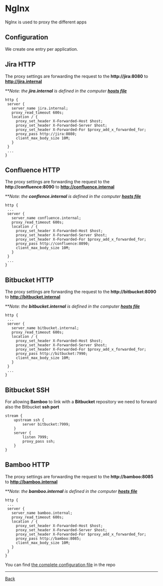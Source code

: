# NgInx

NgInx is used to proxy the different apps

## Configuration

We create one entry per application.

## Jira HTTP

The proxy settings are forwarding the request to the **http://jira:8080** to **http://jira.internal**

***Note: the **jira.internal** is defined in the computer **[hosts file](../envs/hosts.links)***

```
http {
 server {
   server_name jira.internal;
   proxy_read_timeout 600s;
   location / {
     proxy_set_header X-Forwarded-Host $host;
     proxy_set_header X-Forwarded-Server $host;
     proxy_set_header X-Forwarded-For $proxy_add_x_forwarded_for;
     proxy_pass http://jira:8080;
     client_max_body_size 10M;
   }
 }
 ...
}
```

## Confluence HTTP

The proxy settings are forwarding the request to the **http://confluence:8090** to **http://confluence.internal**

***Note: the **conflence.internal** is defined in the computer **[hosts file](../envs/hosts.links)***

```
http {
 ...
 server {
   server_name confluence.internal;
   proxy_read_timeout 600s;
   location / {
     proxy_set_header X-Forwarded-Host $host;
     proxy_set_header X-Forwarded-Server $host;
     proxy_set_header X-Forwarded-For $proxy_add_x_forwarded_for;
     proxy_pass http://confluence:8090;
     client_max_body_size 10M;
   }
 }
 ...
}
```

## Bitbucket HTTP

The proxy settings are forwarding the request to the **http://bitbucket:8090** to **http://bitbucket.internal**

***Note: the **bitbucket.internal** is defined in the computer **[hosts file](../envs/hosts.links)***

```
http {
 ...
 server {
   server_name bitbucket.internal;
   proxy_read_timeout 600s;
   location / {
     proxy_set_header X-Forwarded-Host $host;
     proxy_set_header X-Forwarded-Server $host;
     proxy_set_header X-Forwarded-For $proxy_add_x_forwarded_for;
     proxy_pass http://bitbucket:7990;
     client_max_body_size 10M;
   }
 }
 ...
}
```

## Bitbucket SSH

For allowing **Bamboo** to link with a **Bitbucket** repository we need to forward also the Bitbucket **ssh port**

```
stream {
    upstream ssh {
        server bitbucket:7999;
    }
    server {
        listen 7999;
        proxy_pass ssh;
    }
}
```

## Bamboo HTTP

The proxy settings are forwarding the request to the **http://bamboo:8085** to **http://bamboo.internal**

***Note: the **bamboo.internal** is defined in the computer **[hosts file](../envs/hosts.links)***

```
http {
 ...
 server {
   server_name bamboo.internal;
   proxy_read_timeout 600s;
   location / {
     proxy_set_header X-Forwarded-Host $host;
     proxy_set_header X-Forwarded-Server $host;
     proxy_set_header X-Forwarded-For $proxy_add_x_forwarded_for;
     proxy_pass http://bamboo:8085;
     client_max_body_size 10M;
   }
 }
}
```

You can find [the complete configuration file](../envs/nginx.conf) in the repo

___
[Back](../README.md) 

